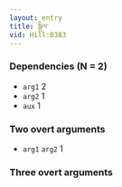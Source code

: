 ```yaml
---
layout: entry
title: སྒྲིལ་
vid: Hill:0383
---
```

### Dependencies (N = 2)
* `arg1` 2
* `arg2` 1
* `aux` 1


### Two overt arguments
* `arg1` `arg2` 1


### Three overt arguments
